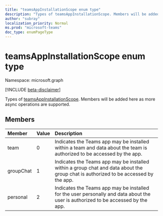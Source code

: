 ```yaml
---
title: "teamsAppInstallationScope enum type"
description: "Types of teamsAppInstallationScope. Members will be added here as more async operations are supported."
author: "subray"
localization_priority: Normal
ms.prod: "microsoft-teams"
doc_type: enumPageType
---
```


# teamsAppInstallationScope enum type

Namespace: microsoft.graph

[!INCLUDE [beta-disclaimer](../../includes/beta-disclaimer.md)]

Types of [teamsAppInstallationScope](./teamsAppInstallationScope.md). Members will be added here as more async operations are supported.

## Members

| Member | Value| Description |
|:---------------|:--------|:----------|
|team|0|Indicates the Teams app may be installed within a team and data about the team is authorized to be accessed by the app.|
|groupChat|1|Indicates the Teams app may be installed within a group chat and data about the group chat is authorized to be accessed by the app.|
|personal|2|Indicates the Teams app may be installed for the user personally and data about the user is authorized to be accessed by the app.|

